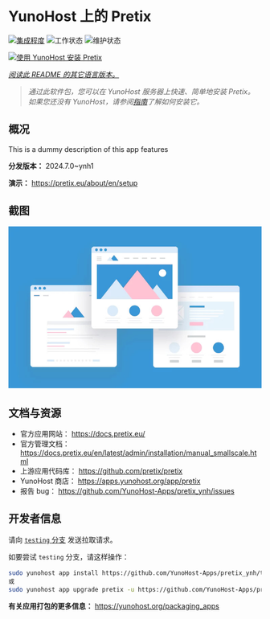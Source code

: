 <!--
注意：此 README 由 <https://github.com/YunoHost/apps/tree/master/tools/readme_generator> 自动生成
请勿手动编辑。
-->

# YunoHost 上的 Pretix

[![集成程度](https://dash.yunohost.org/integration/pretix.svg)](https://ci-apps.yunohost.org/ci/apps/pretix/) ![工作状态](https://ci-apps.yunohost.org/ci/badges/pretix.status.svg) ![维护状态](https://ci-apps.yunohost.org/ci/badges/pretix.maintain.svg)

[![使用 YunoHost 安装 Pretix](https://install-app.yunohost.org/install-with-yunohost.svg)](https://install-app.yunohost.org/?app=pretix)

*[阅读此 README 的其它语言版本。](./ALL_README.md)*

> *通过此软件包，您可以在 YunoHost 服务器上快速、简单地安装 Pretix。*  
> *如果您还没有 YunoHost，请参阅[指南](https://yunohost.org/install)了解如何安装它。*

## 概况

This is a dummy description of this app features


**分发版本：** 2024.7.0~ynh1

**演示：** <https://pretix.eu/about/en/setup>

## 截图

![Pretix 的截图](./doc/screenshots/example.jpg)

## 文档与资源

- 官方应用网站： <https://docs.pretix.eu/>
- 官方管理文档： <https://docs.pretix.eu/en/latest/admin/installation/manual_smallscale.html>
- 上游应用代码库： <https://github.com/pretix/pretix>
- YunoHost 商店： <https://apps.yunohost.org/app/pretix>
- 报告 bug： <https://github.com/YunoHost-Apps/pretix_ynh/issues>

## 开发者信息

请向 [`testing` 分支](https://github.com/YunoHost-Apps/pretix_ynh/tree/testing) 发送拉取请求。

如要尝试 `testing` 分支，请这样操作：

```bash
sudo yunohost app install https://github.com/YunoHost-Apps/pretix_ynh/tree/testing --debug
或
sudo yunohost app upgrade pretix -u https://github.com/YunoHost-Apps/pretix_ynh/tree/testing --debug
```

**有关应用打包的更多信息：** <https://yunohost.org/packaging_apps>
